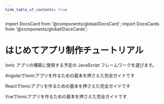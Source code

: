 ```yaml
---
hide_table_of_contents: true
---
```


import DocsCard from '@components/global/DocsCard';
import DocsCards from '@components/global/DocsCards';

# はじめてアプリ制作チュートリアル

Ionic アプリの構築に使用する予定の JavaScript フレームワークを選びます。

<DocsCards>
  <DocsCard header="Angularではじめる" href="../angular/your-first-app" icon="/icons/logo-angular-icon.png">
    <p>AngularでIonicアプリを作るための基本を押さえた完全ガイドです</p>
  </DocsCard>

<DocsCard header="Reactではじめる" href="../react/your-first-app" icon="/icons/logo-react-icon.png">
  <p>ReactでIonicアプリを作るための基本を押さえた完全ガイドです</p>
</DocsCard>

  <DocsCard class="disabled" header="Vueではじめる" href="" icon="/icons/logo-vue-icon.png">
    <p>VueでIonicアプリを作るための基本を押さえた完全ガイドです</p>
  </DocsCard>
</DocsCards>
